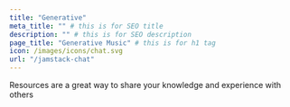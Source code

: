 ```yaml
---
title: "Generative"
meta_title: "" # this is for SEO title
description: "" # this is for SEO description
page_title: "Generative Music" # this is for h1 tag
icon: /images/icons/chat.svg
url: "/jamstack-chat"
---
```


Resources are a great way to share your knowledge and experience with others
